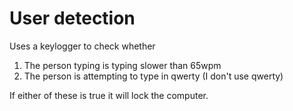 # User detection
Uses a keylogger to check whether
1. The person typing is typing slower than 65wpm
2. The person is attempting to type in qwerty (I don't use qwerty)

If either of these is true it will lock the computer.
